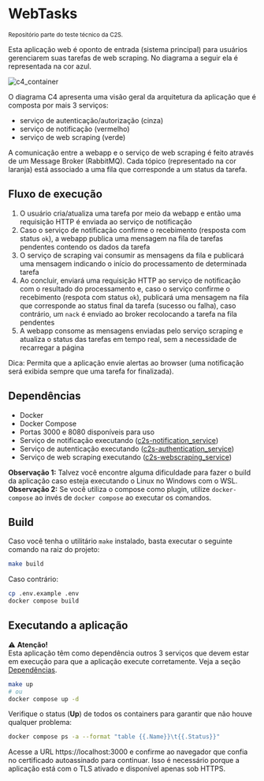 # WebTasks
<sup>Repositório parte do teste técnico da C2S.</sup>

Esta aplicação web é oponto de entrada (sistema principal) para usuários gerenciarem suas tarefas de web scraping. No diagrama a seguir ela é representada na cor azul.

![c4_container](https://github.com/user-attachments/assets/de1c731c-49d9-4a8a-b7d8-83533e09d18f)

O diagrama C4 apresenta uma visão geral da arquitetura da aplicação que é composta por mais 3 serviços:

- serviço de autenticação/autorização (cinza)
- serviço de notificação (vermelho)
- serviço de web scraping (verde)

A comunicação entre a webapp e o serviço de web scraping é feito através de um Message Broker (RabbitMQ). Cada tópico (representado na cor laranja) está associado a uma fila que corresponde a um status da tarefa.

## Fluxo de execução

1. O usuário cria/atualiza uma tarefa por meio da webapp e então uma requisição HTTP é enviada ao serviço de notificação
2. Caso o serviço de notificação confirme o recebimento (resposta com status `ok`), a webapp publica uma mensagem na fila de tarefas pendentes contendo os dados da tarefa
3. O serviço de scraping vai consumir as mensagens da fila e publicará uma mensagem indicando o início do processamento de determinada tarefa
4. Ao concluir, enviará uma requisição HTTP ao serviço de notificação com o resultado do processamento e, caso o serviço confirme o recebimento (respota com status `ok`), publicará uma mensagem na fila que corresponde ao status final da tarefa (sucesso ou falha), caso contrário, um `nack` é enviado ao broker recolocando a tarefa na fila pendentes
5. A webapp consome as mensagens enviadas pelo serviço scraping e atualiza o status das tarefas em tempo real, sem a necessidade de recarregar a página

Dica: Permita que a aplicação envie alertas ao browser (uma notificação será exibida sempre que uma tarefa for finalizada).

## Dependências

- Docker
- Docker Compose
- Portas 3000 e 8080 disponíveis para uso
- Serviço de notificação executando ([c2s-notification_service](https://github.com/lucasbertuleza/c2s-notification_service))
- Serviço de autenticação executando ([c2s-authentication_service](https://github.com/lucasbertuleza/c2s-authentication_service))
- Serviço de web scraping executando ([c2s-webscraping_service](https://github.com/lucasbertuleza/c2s-webscraping_service))

**Observação 1:** Talvez você encontre alguma dificuldade para fazer o build da aplicação caso esteja executando o Linux no Windows com o WSL. \
**Observação 2:** Se você utiliza o compose como plugin, utilize `docker-compose` ao invés de `docker compose` ao executar os comandos.

## Build

Caso você tenha o utilitário `make` instalado, basta executar o seguinte comando na raiz do projeto:

```sh
make build
```

Caso contrário:

```sh
cp .env.example .env
docker compose build
```

## Executando a aplicação

⚠️ **Atenção!** \
Esta aplicação têm como dependência outros 3 serviços que devem estar em execução para que a aplicação execute corretamente. Veja a seção [Dependências](#dependências).

```bash
make up
# ou
docker compose up -d
```

Verifique o status (**Up**) de todos os containers para garantir que não houve qualquer problema:

```bash
docker compose ps -a --format "table {{.Name}}\t{{.Status}}"
```

Acesse a URL https://localhost:3000 e confirme ao navegador que confia no certificado autoassinado para continuar. Isso é necessário porque a aplicação está com o TLS ativado e disponível apenas sob HTTPS.
